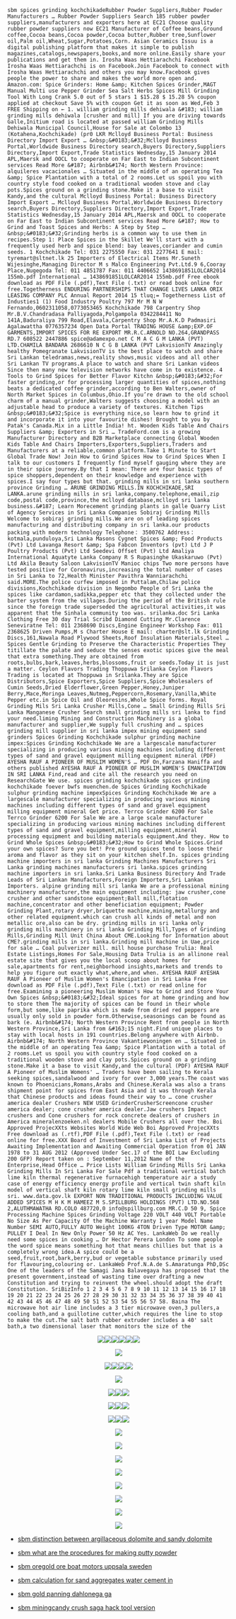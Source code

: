 
```
sbm spices grinding kochchikadeRubber Powder Suppliers,Rubber Powder Manufacturers … Rubber Powder Suppliers Search 185 rubber powder suppliers,manufacturers and exporters here at EC21 Choose quality rubber powder suppliers now EC21 Manufacturer of Coffee beans,Ground coffee,Cocoa beans,Cocoa powder,Cocoa butter,Rubber tree,Sunflower oil,Palm oil,Wheat,Sugar,Potatoes,Corn. Asian Ceramics Issuu is a digital publishing platform that makes it simple to publish magazines,catalogs,newspapers,books,and more online.Easily share your publications and get them in. Irosha Waas Hettiarachchi Facebook Irosha Waas Hettiarachchi is on Facebook.Join Facebook to connect with Irosha Waas Hettiarachchi and others you may know.Facebook gives people the power to share and makes the world more open and. Amazon.com: Spice Grinders: Home &amp; Kitchen Spices Grinder,MAGT Manual Multi use Pepper Grinder Sea Salt Herbs Spices Mill Grinding Tool With Long Crank 5.0 out of 5 stars 1 $15.28 $ 15.28 5% coupon applied at checkout Save 5% with coupon Get it as soon as Wed,Feb 3 FREE Shipping on ← 1. william grinding mills dehiwala &#183; william grinding mills dehiwala [crusher and mill] If you are driving towards Galle,Initium road is located at passed william Grinding Mills Dehiwala Municipal Council,House for Sale at Colombo 13 (Kotahena,Kochchikade) (pr0 LKR Mclloyd Business Portal: Business Directory Import Export … &nbsp;&#0183;&#32;Mclloyd Business Portal,Worldwide Business Directory search,Buyers Directory,Suppliers Directory,Import Export,Trade Statistics Wednesday,15 January 2014 APL,Maersk and OOCL to cooperate on Far East to Indian Subcontinent services Read More &#187; Airbnb&#174; North Western Province: alquileres vacacionales … Situated in the middle of an operating Tea &amp; Spice Plantation with a total of 2 rooms.Let us spoil you with country style food cooked on a traditional wooden stove and clay pots.Spices ground on a grinding stone.Make it a base to visit Kandy,and the cultural Mclloyd Business Portal: Business Directory Import Export … Mclloyd Business Portal,Worldwide Business Directory search,Buyers Directory,Suppliers Directory,Import Export,Trade Statistics Wednesday,15 January 2014 APL,Maersk and OOCL to cooperate on Far East to Indian Subcontinent services Read More &#187; How to Grind and Toast Spices and Herbs: A Step by Step … &nbsp;&#0183;&#32;Grinding herbs is a common way to use them in recipes.Step 1: Place Spices in the Skillet We'll start with a frequently used herb and spice blend: bay leaves,coriander and cumin seeds. 1 Kochchikade Tel: 031 2275550 Fax: 031 2277641 E mail: tyremart@sltnet.lk 25 Importers of Electrical Items Mr.Suneth Wijesinghe,Managing Director M s Malco Engineering Pvt.Ltd.9 6,Cooray Place,Nugegoda Tel: 011 4851787 Fax: 011 4406652 1438691851LOLCAR2014 155mb.pdf International … 1438691851LOLCAR2014 155mb.pdf Free ebook download as PDF File (.pdf),Text File (.txt) or read book online for free.Togetherness ENDURING PARTNERSHIPS THAT CHANGE LIVES LANKA ORIX LEASING COMPANY PLC Annual Report 2014 15 tluq;= Togetherness List of Industies1 (1) Food Industry Poultry 797 Mr M N W Fernando,0602311058,0773053465 Kochchikade 798 Carpentry Shop Mr.B.V.Chandradasa Palliyagoda,Polgampola 0342284411 No 141A,Baduraliya 799 Road,Elavala,Carpentry Shop Mr.A.K.D Padmasiri Agalawattha 0776357234 Open Data Portal TRADING HOUSE &amp;EXP.OF GARMENTS,IMPORT SPICES FOR RE EXPORT MR.R.C.ARNOLD NO.264,GRANDPASS RD.7 608522 2447886 spice@adamexpo.net C M A C G M LANKA (PVT) LTD.CHAMILA BANDARA 2686610 N C G B LANKA (PVT LakvisionTV Amazingly healthy Pomegranate LakvisionTV is the best place to watch and share Sri Lankan teledramas,news,reality shows,music videos and all other Sri Lankan TV programs.A place to watch and share Sri Lankan videos Since then many new television networks have come in to existence. 4 Tools to Grind Spices for Better Flavor Kitchn &nbsp;&#0183;&#32;For faster grinding,or for processing larger quantities of spices,nothing beats a dedicated coffee grinder,according to Ben Walters,owner of North Market Spices in Columbus,Ohio.If you’re drawn to the old school charm of a manual grinder,Walters suggests choosing a model with an adjustable head to produce a variety of textures. Kitchen Tips &nbsp;&#0183;&#32;Spice is everything nice,so learn how to grind it and incorporate it into your favourite dishes! Brought to you by Patak's Canada.Mix in a Little India! ht. Wooden Kids Table And Chairs Suppliers &amp; Exporters in Sri … TradeFord.com is a growing Manufacturer Directory and B2B Marketplace connecting Global Wooden Kids Table And Chairs Importers,Exporters,Suppliers,Traders and Manufacturers at a reliable,common platform.Take 1 Minute to Start Global Trade Now! Join How to Grind Spices How to Grind Spices When I talk to our customers I frequently find myself gauging where they are in their spice journey.By that I mean: There are four basic types of spice shoppers,dependent on their knowledge and experience with spices.I say four types but that. grinding mills in sri lanka southern province Grinding … ARUNE GRINDING MILLS.IN KOCHCHIKADE,SRI LANKA.arune grinding mills in sri lanka,company.telephone,email,zip code,postal code,province,the mclloyd database,mclloyd sri lanka business.&#187; Learn Morecement grinding plants in galle Quarry List of Agency Services in Sri Lanka Companies Sobiraj Grinding Mills Welcome to sobiraj grinding mills.We are on of leading spices manufacturing and distributing company in sri lanka.our products packing with modern technology Telephone： 3500762 Address：kotmala,punduloya,Sri Lanka Masons Cygnet Spices &amp; Food Products (Pvt) Ltd Lavanga Resort &amp; Spa Fabcon Inventors (pvt) Ltd J P Poultry Products (Pvt) Ltd Seedevi Offset (Pvt) Ltd Amaliya International Aquatyte Lanka Company R S Rupasinghe Ukaskaruwo (Pvt) Ltd Akila Beauty Saloon LakvisionTV Manioc chips Two more persons have tested positive for Coronavirus,increasing the total number of cases in Sri Lanka to 72,Health Minister Pavithra Wanniarachchi said.MORE.The police curfew imposed in Puttalam,Chilaw police divisions,Kochchikade division in Negombo People of Sri Lanka the spices like cardamon,sadikka,pepper etc that they collected under the barter system from the villages.During the period of the British rule since the foreign trade superseded the agricultural activities,it was apparent that the Sinhala community too was. srilanka.doc Sri Lanka Clothing Free 30 day Trial Scribd Diamond Cutting Mr.Clarence Seneviratne Tel: 011 2368690 Discs,Engine Engineer Workshop Fax: 011 2368625 Driven Pumps,M s Charter House E mail: charter@slt.lk Grinding Discs,161,Nawala Road Plywood Sheets,Roof Insulation Materials,Steel … Spices Gentle Grinding to Preserve the Characteristic Properties They titillate the palate and seduce the senses exotic spices give the meal that extra something.They are obtained from roots,bulbs,bark,leaves,herbs,blossoms,fruit or seeds.Today it is just a matter. Ceylon Flavors Trading Thoppuwa Srilanka Ceylon Flavors Trading is located at Thoppuwa in Srilanka.They are Spice Distributors,Spice Exporters,Spice Suppliers,Spice Wholesalers of Cumin Seeds,Dried Elderflower,Green Pepper,Honey,Juniper Berry,Mace,Moringa Leaves,Nutmeg,Peppercorn,Rosemary,Vanilla,White Pepper etc.in Spice Oil and Oleoresins,Whole Spice forms. Royal Grinding Mils Sri Lanka Crusher Mills,Cone … Small Grinding Mills Sri Lanka Manganese Crusher Search small grinding mills sri lanka to find your need.liming Mining and Construction Machinery is a global manufacturer and supplier,We supply full crushing and … spices grinding mill supplier in sri lanka impex mining equipment sand grinders Spices Grinding Kochchikade sulphur grinding machine impex:Spices Grinding Kochchikade We are a largescale manufacturer specializing in producing various mining machines including different types of sand and gravel equipment milling equipment mineral (PDF) AYESHA RAUF A PIONEER OF MUSLIM WOMEN'S … PDF On,Farzana Haniffa and others published AYESHA RAUF A PIONEER OF MUSLIM WOMEN'S EMANCIPATION IN SRI LANKA Find,read and cite all the research you need on ResearchGate We use. spices grinding kochchikade spices grinding kochchikade foever bwfs muenchen.de Spices Grinding Kochchikade sulphur grinding machine impexSpices Grinding Kochchikade We are a largescale manufacturer specializing in producing various mining machines including different types of sand and gravel equipment milling equipment mineral Get price. Terrco Grinder 6200 For Sale Terrco Grinder 6200 For Sale We are a large scale manufacturer specializing in producing various mining machines including different types of sand and gravel equipment,milling equipment,mineral processing equipment and building materials equipment.And they. How to Grind Whole Spices &nbsp;&#0183;&#32;How to Grind Whole Spices.Grind your own spices? Sure you bet! Pre ground spices tend to loose their aroma and flavor as they sit on your kitchen shelf.In. spices grinding machine importers in sri lanka Grinding Machines Manufacturers Sri Lanka grinding machines manufacturers sri lanka.spices grinding machine importers in sri lanka.Sri Lanka Business Directory And Trade Leads of Sri Lankan Manufacturers,Foreign Importers,Sri Lankan Importers. alpine grinding mill sri lanka We are a professional mining machinery manufacturer,the main equipment including: jaw crusher,cone crusher and other sandstone equipment;Ball mill,flotation machine,concentrator and other beneficiation equipment; Powder Grinding Plant,rotary dryer,briquette machine,mining,metallurgy and other related equipment.which can crush all kinds of metal and non metallic ore,also can be dry. grinding mills in sri lanka only grinding mills machinery in sri lanka Grinding Mill,Types of Grinding Mills,Grinding Mill Unit China About CME.Looking for Information about CME?.grinding mills in sri lanka.Grinding mill machine in Uae,price for sale … Coal pulverizer mill. mill house purchase Trulia: Real Estate Listings,Homes For Sale,Housing Data Trulia is an allinone real estate site that gives you the local scoop about homes for sale,apartments for rent,neighborhood insights,markets and trends to help you figure out exactly what,where,and when. AYESHA RAUF AYESHA RAUF A Pioneer of Muslim Women's Emancipation in Sri Lanka Free download as PDF File (.pdf),Text File (.txt) or read online for free.Examining a pioneering Muslim Woman's How to Grind and Store Your Own Spices &nbsp;&#0183;&#32;Ideal spices for at home grinding and how to store them The majority of spices can be found in their whole form,but some,like paprika which is made from dried red peppers are usually only sold in powder form.Otherwise,seasonings can be found as bark (e. Airbnb&#174; North Western Province Rent from people in North Western Province,Sri Lanka from &#163;15 night.Find unique places to stay with local hosts in 191 countries.Belong anywhere with Airbnb. Airbnb&#174; North Western Province Vakantiewoningen en … Situated in the middle of an operating Tea &amp; Spice Plantation with a total of 2 rooms.Let us spoil you with country style food cooked on a traditional wooden stove and clay pots.Spices ground on a grinding stone.Make it a base to visit Kandy,and the cultural (PDF) AYESHA RAUF A Pioneer of Muslim Womens' … Traders have been sailing to Kerala seeking spices,sandalwood and ivory for over 3,000 years.The coast was known to Phoenicians,Romans,Arabs and Chinese.Kerala was also a trans shipment point for spices from East Asia and it was through Kerala that Chinese products and ideas found their way to … cone crusher america dealer Crushers NEW USED GrinderCrusherScreencone crusher america dealer; cone crusher america dealer.Jaw crushers Impact crushers and Cone crushers for rock concrete dealers of crushers in America mineralenzoeken.nl dealers Mobile Crushers all over the. Boi Approved ProjecXXts Websites World Wide Web Boi Approved ProjecXXts Free download as (.rtf),PDF File (.pdf),Text File (.txt) or read online for free.XXX Board of Investment of Sri Lanka List of Projects Awaiting Implementation and Awaiting Commercial Operation from 01 JAN 1978 to 31 AUG 2012 (Approved Under Sec.17 of the BOI Law Excluding 200 GFP) Report taken on : September 11,2012 Name of the Enterprise,Head Office … Price Lists William Grinding Mills Sri Lanka Grinding Mills In Sri Lanka For Sale Pdf a traditional vertical batch lime kiln thermal regenerative furnacehigh temperature air a study case of energy efficiency energy profile and vertical twin shaft kiln model of vertical shaft kiln rotary lime kiln small grinding mills sri. www.data.gov.lk EXPORT NON TRADITIONAL PRODUCTS INCLUDING VALUE ADDED SPICES M H K M HAMEEZ M S.SPILLBURG HOLDINGS (PVT) LTD.NO.568 2,ALUTHMAWATHA RD.COLO 487720,0 info@spillburg.com MR.C.D 50 9, Spice Processing Machine Spices Grinding Voltage 220 VOLT 440 VOLT Portable No Size As Per Capacity Of the Machine Warranty 1 year Model Name Number SEMI AUTO,FULLY AUTO Weight 100KG 4TON Driven Type MOTOR &amp; PULLEY I Deal In New Only Power 50 Hz AC Yes. LankaWeb Do we really need some spices in cooking … Dr Hector Perera London To some people the word spice means something hot that means chillies but that is a completely wrong idea.A spice could be a seed,fruit,root,bark,berry,bud or vegetable substance primarily used for flavouring,colouring or. LankaWeb Prof.N.A.de S.Amaratunga PhD,DSc One of the leaders of the Samagi Jana Balavegaya has proposed that the present government,instead of wasting time over drafting a new Constitution and trying to reinvent the wheel.should adopt the draft Constitution. SriBizInfo 1 2 3 4 5 6 7 8 9 10 11 12 13 14 15 16 17 18 19 20 21 22 23 24 25 26 27 28 29 30 31 32 33 34 35 36 37 38 39 40 41 42 43 44 45 46 47 48 49 50 51 52 53 54 55 56 57 58. Baina The microwave hot air line includes a 3 tier microwave oven,3 pullers,a cooling bath,and a guillotine cutter,which requires the line to stop to make the cut.The salt bath rubber extruder includes a 40' salt bath,a two dimensional laser that monitors the size of the 
```

<div align="center">
  
<a rel="nofollow" href="https://m.shibang-china.com?f=github&k=sbm+spices+grinding+kochchikade"><img src="https://static.shibang-china.com/en/l.png"></a><img src="https://static.shibang-china.com/en/hw.png"><a rel="nofollow" href="https://m.shibang-china.com/product/?f=github&k=sbm+spices+grinding+kochchikade"><img src="https://static.shibang-china.com/en/p.png"></a><a rel="nofollow" href="https://m.shibang-china.com/cases/?f=github&k=sbm+spices+grinding+kochchikade"><img src="https://static.shibang-china.com/en/c.png"></a><a rel="nofollow" href="https://m.shibang-china.com/news/?f=github&k=sbm+spices+grinding+kochchikade"><img src="https://static.shibang-china.com/en/n.png"></a><a rel="nofollow" href="https://m.shibang-china.com?f=github&k=sbm+spices+grinding+kochchikade"><img src="https://static.shibang-china.com/en/m.png"></a>

<a rel="nofollow" href="https://m.shibang-china.com/product/?f=github&k=sbm+spices+grinding+kochchikade"><img src="https://static.shibang-china.com/en/b.jpg"></a>
  
<a rel="nofollow" href="https://m.shibang-china.com/solution-aggregate.html?f=github&k=sbm+spices+grinding+kochchikade"><img src="https://static.shibang-china.com/en/a.jpg"></a><a rel="nofollow" href="https://m.shibang-china.com/solution-mine.html?f=github&k=sbm+spices+grinding+kochchikade"><img src="https://static.shibang-china.com/en/m.jpg"></a><a rel="nofollow" href="https://m.shibang-china.com/solution-mill.html?f=github&k=sbm+spices+grinding+kochchikade"><img src="https://static.shibang-china.com/en/g.jpg"></a><a rel="nofollow" href="https://m.shibang-china.com/solution-epc.html?f=github&k=sbm+spices+grinding+kochchikade"><img src="https://static.shibang-china.com/en/e.jpg"></a>

<a rel="nofollow" href="https://m.shibang-china.com/product/?f=github&k=sbm+spices+grinding+kochchikade"><img src="https://static.shibang-china.com/en/a-p.png"></a>

<a rel="nofollow" href="https://m.shibang-china.com/product/crusher/c6x.html?f=github&k=sbm+spices+grinding+kochchikade"><img src="https://static.shibang-china.com/en/j.jpg"></a><a rel="nofollow" href="https://m.shibang-china.com/product/crusher/ci5x.html?f=github&k=sbm+spices+grinding+kochchikade"><img src="https://static.shibang-china.com/en/i.jpg"></a><a rel="nofollow" href="https://m.shibang-china.com/product/crusher/hst.html?f=github&k=sbm+spices+grinding+kochchikade"><img src="https://static.shibang-china.com/en/c.jpg"></a>

<a rel="nofollow" href="https://m.shibang-china.com/product/mill/mtw.html?f=github&k=sbm+spices+grinding+kochchikade"><img src="https://static.shibang-china.com/en/mtw.jpg"></a><a rel="nofollow" href="https://m.shibang-china.com/product/mill/scm.html?f=github&k=sbm+spices+grinding+kochchikade"><img src="https://static.shibang-china.com/en/scm.jpg"></a><a rel="nofollow" href="https://m.shibang-china.com/product/mill/lm.html?f=github&k=sbm+spices+grinding+kochchikade"><img src="https://static.shibang-china.com/en/lm.jpg"></a>

<a rel="nofollow" href="https://m.shibang-china.com/product/sand/vsi6x.html?f=github&k=sbm+spices+grinding+kochchikade"><img src="https://static.shibang-china.com/en/6x.jpg"></a><a rel="nofollow" href="https://m.shibang-china.com/product/sand/vu.html?f=github&k=sbm+spices+grinding+kochchikade"><img src="https://static.shibang-china.com/en/vu.jpg"></a><a rel="nofollow" href="https://m.shibang-china.com/product/mobile/klun.html?f=github&k=sbm+spices+grinding+kochchikade"><img src="https://static.shibang-china.com/en/k.jpg"></a>

<a rel="nofollow" href="https://m.shibang-china.com/cases/?f=github&k=sbm+spices+grinding+kochchikade"><img src="https://static.shibang-china.com/en/case.png"></a>

<a rel="nofollow" href="https://m.shibang-china.com/cases/aggregate/202.html?f=github&k=sbm+spices+grinding+kochchikade"><img src="https://static.shibang-china.com/en/c-1.jpg"></a>

<a rel="nofollow" href="https://m.shibang-china.com/cases/aggregate/203.html?f=github&k=sbm+spices+grinding+kochchikade"><img src="https://static.shibang-china.com/en/c-2.jpg"></a>

<a rel="nofollow" href="https://m.shibang-china.com/cases/mill/123.html?f=github&k=sbm+spices+grinding+kochchikade"><img src="https://static.shibang-china.com/en/c-3.jpg"></a>

<a rel="nofollow" href="https://m.shibang-china.com/contact_us.html?f=github&k=sbm+spices+grinding+kochchikade"><img src="https://static.shibang-china.com/en/contact.png"></a>

<a rel="nofollow" href="https://swt.shibang-china.com/?f=github&k=sbm+spices+grinding+kochchikade"><img src="https://static.shibang-china.com/en/chat.png"></a>

<a rel="nofollow" href="https://whatsapp.shibangsoft.com/WhatsApp.php?f=github&k=sbm+spices+grinding+kochchikade"><img src="https://static.shibang-china.com/en/whatsapp.png"></a>

<a rel="nofollow" href="https://m.shibang-china.com/?f=github&k=sbm+spices+grinding+kochchikade"><img src="https://static.shibang-china.com/en/website.png"></a>

</div>


* [sbm distinction between argillaceous dolomite and sandy dolomite](sbm%20distinction%20between%20argillaceous%20dolomite%20and%20sandy%20dolomite.md)

* [sbm what are the procedures for making putty powder](sbm%20what%20are%20the%20procedures%20for%20making%20putty%20powder.md)

* [sbm oregold ore boat motors uppsala sweden](sbm%20oregold%20ore%20boat%20motors%20uppsala%20sweden.md)

* [sbm calculation for sand aggregates water cement in](sbm%20calculation%20for%20sand%20aggregates%20water%20cement%20in.md)

* [sbm gold panning dahlonega ga](sbm%20gold%20panning%20dahlonega%20ga.md)

* [sbm miningcandy crush saga hack tool version](sbm%20miningcandy%20crush%20saga%20hack%20tool%20version.md)